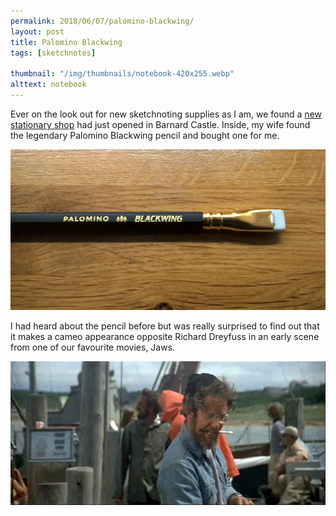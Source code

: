 ```yaml
---
permalink: 2018/06/07/palomino-blackwing/
layout: post
title: Palomino Blackwing
tags: [sketchnotes]

thumbnail: "/img/thumbnails/notebook-420x255.webp"
alttext: notebook
---
```


Ever on the look out for new sketchnoting supplies as I am, we found a <a href="http://www.oswells.co.uk/">new stationary shop</a>
had just opened in Barnard Castle. Inside, my wife found the legendary Palomino Blackwing pencil and bought one for me.

<img src="/img/posts/palomino-blackwing/blackwing.webp" alt="pencil" class="u-max-full-width" />

I had heard about the pencil before but was really surprised to find out that it makes a cameo appearance
opposite Richard Dreyfuss in an early scene from one of our favourite movies, Jaws.

<img src="/img/posts/palomino-blackwing/jaws-hooper-blackwing.webp" alt="Richard Dreyfuss" class="u-max-full-width" />
